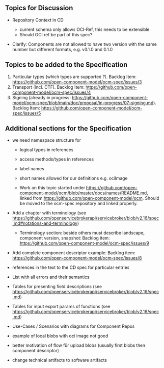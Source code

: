 ## Topics for Discussion

- Repository Context in CD
  - current schema only allows OCI-Ref, this needs to be extensible
  - Should OCI ref be part of this spec?

- Clarify: Components are not allowed to have two version with the same number but different formats, e.g. v0.1.0 and 0.1.0

## Topics to be added to the Specification
  1. Particular types (which types are supported ?). Backlog Item: https://github.com/open-component-model/ocm-spec/issues/3
  3. Transport (incl. CTF). Backlog Item: https://github.com/open-component-model/ocm-spec/issues/4
  4. Signing (already in progress: https://github.com/open-component-model/ocm-spec/blob/main/doc/proposal/in-progress/07-signing.md). Backlog Item: https://github.com/open-component-model/ocm-spec/issues/5

## Additional sections for the Specification
- we need namespace structure for
  - logical types in references
  - access methods/types in references
  - label names
  - short names allowed for our definitions e.g. ociImage

  - Work on this topic started under https://github.com/open-component-model/ocm/blob/master/docs/names/README.md, linked from https://github.com/open-component-model/ocm. Should be moved to the ocm-spec repository and linked properly.

- Add a chapter with terminology (see https://github.com/openservicebrokerapi/servicebroker/blob/v2.16/spec.md#notations-and-terminology)
  - Terminology section: beside others must describe landscape, component version, snapshot: Backlog item: https://github.com/open-component-model/ocm-spec/issues/9
- Add complete component descriptor example: Backlog item: https://github.com/open-component-model/ocm-spec/issues/8
- references in the text to the CD spec for particular entries
- List with all errors and their semantics
- Tables for presenting field descriptions (see https://github.com/openservicebrokerapi/servicebroker/blob/v2.16/spec.md)
- Tables for input export params of functions (see https://github.com/openservicebrokerapi/servicebroker/blob/v2.16/spec.md)

- Use-Cases / Scenarios with diagrams for Component Repos
- example of local blobs with oci image not good
- better motivation of flow für upload blobs (usually first blobs then component descriptor)
- change technical artifacts to software artifacts
